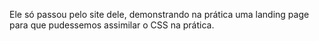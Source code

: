 Ele só passou pelo site dele, demonstrando na prática uma landing page para que pudessemos assimilar o CSS na prática.